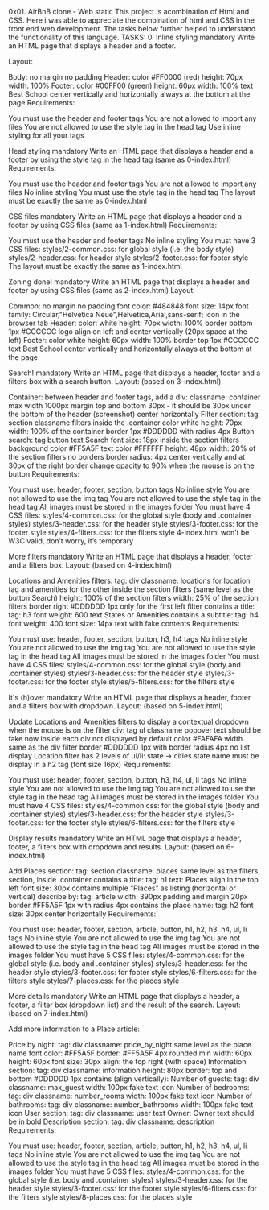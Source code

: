 0x01. AirBnB clone - Web static This project is acombination of Html and CSS. Here i was able to appreciate the combination of html and CSS in the front end web development. The tasks below further helped to understand the functionality of this language. TASKS: 0. Inline styling mandatory Write an HTML page that displays a header and a footer.

Layout:

Body: no margin no padding Header: color #FF0000 (red) height: 70px width: 100% Footer: color #00FF00 (green) height: 60px width: 100% text Best School center vertically and horizontally always at the bottom at the page Requirements:

You must use the header and footer tags You are not allowed to import any files You are not allowed to use the style tag in the head tag Use inline styling for all your tags

Head styling mandatory Write an HTML page that displays a header and a footer by using the style tag in the head tag (same as 0-index.html)
Requirements:

You must use the header and footer tags You are not allowed to import any files No inline styling You must use the style tag in the head tag The layout must be exactly the same as 0-index.html

CSS files mandatory Write an HTML page that displays a header and a footer by using CSS files (same as 1-index.html)
Requirements:

You must use the header and footer tags No inline styling You must have 3 CSS files: styles/2-common.css: for global style (i.e. the body style) styles/2-header.css: for header style styles/2-footer.css: for footer style The layout must be exactly the same as 1-index.html

Zoning done! mandatory Write an HTML page that displays a header and footer by using CSS files (same as 2-index.html)
Layout:

Common: no margin no padding font color: #484848 font size: 14px font family: Circular,"Helvetica Neue",Helvetica,Arial,sans-serif; icon in the browser tab Header: color: white height: 70px width: 100% border bottom 1px #CCCCCC logo align on left and center vertically (20px space at the left) Footer: color white height: 60px width: 100% border top 1px #CCCCCC text Best School center vertically and horizontally always at the bottom at the page

Search! mandatory Write an HTML page that displays a header, footer and a filters box with a search button.
Layout: (based on 3-index.html)

Container: between header and footer tags, add a div: classname: container max width 1000px margin top and bottom 30px - it should be 30px under the bottom of the header (screenshot) center horizontally Filter section: tag section classname filters inside the .container color white height: 70px width: 100% of the container border 1px #DDDDDD with radius 4px Button search: tag button text Search font size: 18px inside the section filters background color #FF5A5F text color #FFFFFF height: 48px width: 20% of the section filters no borders border radius: 4px center vertically and at 30px of the right border change opacity to 90% when the mouse is on the button Requirements:

You must use: header, footer, section, button tags No inline style You are not allowed to use the img tag You are not allowed to use the style tag in the head tag All images must be stored in the images folder You must have 4 CSS files: styles/4-common.css: for the global style (body and .container styles) styles/3-header.css: for the header style styles/3-footer.css: for the footer style styles/4-filters.css: for the filters style 4-index.html won’t be W3C valid, don’t worry, it’s temporary

More filters mandatory Write an HTML page that displays a header, footer and a filters box.
Layout: (based on 4-index.html)

Locations and Amenities filters: tag: div classname: locations for location tag and amenities for the other inside the section filters (same level as the button Search) height: 100% of the section filters width: 25% of the section filters border right #DDDDDD 1px only for the first left filter contains a title: tag: h3 font weight: 600 text States or Amenities contains a subtitle: tag: h4 font weight: 400 font size: 14px text with fake contents Requirements:

You must use: header, footer, section, button, h3, h4 tags No inline style You are not allowed to use the img tag You are not allowed to use the style tag in the head tag All images must be stored in the images folder You must have 4 CSS files: styles/4-common.css: for the global style (body and .container styles) styles/3-header.css: for the header style styles/3-footer.css: for the footer style styles/5-filters.css: for the filters style

It's (h)over mandatory Write an HTML page that displays a header, footer and a filters box with dropdown.
Layout: (based on 5-index.html)

Update Locations and Amenities filters to display a contextual dropdown when the mouse is on the filter div: tag ul classname popover text should be fake now inside each div not displayed by default color #FAFAFA width same as the div filter border #DDDDDD 1px with border radius 4px no list display Location filter has 2 levels of ul/li: state -> cities state name must be display in a h2 tag (font size 16px) Requirements:

You must use: header, footer, section, button, h3, h4, ul, li tags No inline style You are not allowed to use the img tag You are not allowed to use the style tag in the head tag All images must be stored in the images folder You must have 4 CSS files: styles/4-common.css: for the global style (body and .container styles) styles/3-header.css: for the header style styles/3-footer.css: for the footer style styles/6-filters.css: for the filters style

Display results mandatory Write an HTML page that displays a header, footer, a filters box with dropdown and results.
Layout: (based on 6-index.html)

Add Places section: tag: section classname: places same level as the filters section, inside .container contains a title: tag: h1 text: Places align in the top left font size: 30px contains multiple “Places” as listing (horizontal or vertical) describe by: tag: article width: 390px padding and margin 20px border #FF5A5F 1px with radius 4px contains the place name: tag: h2 font size: 30px center horizontally Requirements:

You must use: header, footer, section, article, button, h1, h2, h3, h4, ul, li tags No inline style You are not allowed to use the img tag You are not allowed to use the style tag in the head tag All images must be stored in the images folder You must have 5 CSS files: styles/4-common.css: for the global style (i.e. body and .container styles) styles/3-header.css: for the header style styles/3-footer.css: for footer style styles/6-filters.css: for the filters style styles/7-places.css: for the places style

More details mandatory Write an HTML page that displays a header, a footer, a filter box (dropdown list) and the result of the search.
Layout: (based on 7-index.html)

Add more information to a Place article:

Price by night: tag: div classname: price_by_night same level as the place name font color: #FF5A5F border: #FF5A5F 4px rounded min width: 60px height: 60px font size: 30px align: the top right (with space) Information section: tag: div classname: information height: 80px border: top and bottom #DDDDDD 1px contains (align vertically): Number of guests: tag: div classname: max_guest width: 100px fake text icon Number of bedrooms: tag: div classname: number_rooms width: 100px fake text icon Number of bathrooms: tag: div classname: number_bathrooms width: 100px fake text icon User section: tag: div classname: user text Owner: Owner text should be in bold Description section: tag: div classname: description Requirements:

You must use: header, footer, section, article, button, h1, h2, h3, h4, ul, li tags No inline style You are not allowed to use the img tag You are not allowed to use the style tag in the head tag All images must be stored in the images folder You must have 5 CSS files: styles/4-common.css: for the global style (i.e. body and .container styles) styles/3-header.css: for the header style styles/3-footer.css: for the footer style styles/6-filters.css: for the filters style styles/8-places.css: for the places style
